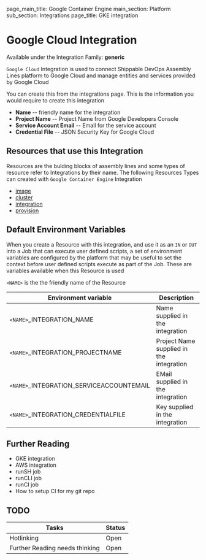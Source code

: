 page_main_title: Google Container Engine
main_section: Platform
sub_section: Integrations
page_title: GKE integration

# Google Cloud Integration

Available under the Integration Family: **generic**

`Google Cloud` Integration is used to connect Shippable DevOps Assembly Lines platform to Google Cloud and manage entities and services provided by Google Cloud

You can create this from the integrations page. This is the information you would require to create this integration

* **Name** -- friendly name for the integration
* **Project Name** -- Project Name from Google Developers Console
* **Service Account Email** -- Email for the service account
* **Credential File** -- JSON Security Key for Google Cloud

## Resources that use this Integration
Resources are the bulding blocks of assembly lines and some types of resource refer to Integrations by their name. The following Resources Types can created with `Google Container Engine` Integration 

* [image]()
* [cluster]()
* [integration]()
* [provision]()

## Default Environment Variables
When you create a Resource with this integration, and use it as an `IN` or `OUT` into a Job that can execute user defined scripts, a set of environment variables are configured by the platform that may be useful to set the context before user defined scripts execute as part of the Job. These are variables available when this Resource is used

`<NAME>` is the the friendly name of the Resource

| Environment variable						| Description      |
| ------			 							|----------------- |
| `<NAME>`\_INTEGRATION\_NAME   			      | Name supplied in the integration |
| `<NAME>`\_INTEGRATION\_PROJECTNAME		      | Project Name supplied in the integration |
| `<NAME>`\_INTEGRATION\_SERVICEACCOUNTEMAIL  | EMail supplied in the integration |
| `<NAME>`\_INTEGRATION\_CREDENTIALFILE	      | Key supplied in the integration |

## Further Reading
* GKE integration
* AWS integration
* runSH job
* runCLI job
* runCI job
* How to setup CI for my git repo

## TODO
| Tasks   |      Status    |
|----------|-------------|
| Hotlinking |  Open |
| Further Reading needs thinking|  Open |
